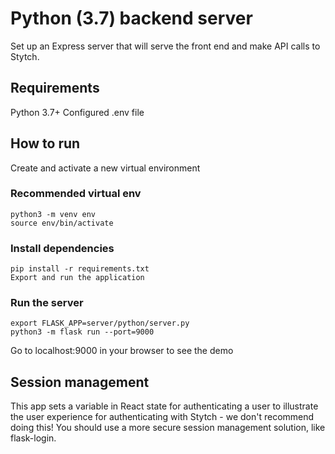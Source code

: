 # Python (3.7) backend server

Set up an Express server that will serve the front end and make API calls to Stytch.

## Requirements

Python 3.7+
Configured .env file

## How to run

Create and activate a new virtual environment

### Recommended virtual env

```
python3 -m venv env
source env/bin/activate
```

### Install dependencies

```
pip install -r requirements.txt
Export and run the application
```

### Run the server

```
export FLASK_APP=server/python/server.py
python3 -m flask run --port=9000
```

Go to localhost:9000 in your browser to see the demo

## Session management

This app sets a variable in React state for authenticating a user to illustrate the user experience for authenticating with Stytch - we don't recommend doing this! You should use a more secure session management solution, like flask-login.
